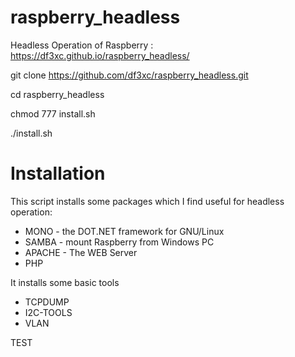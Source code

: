 # raspberry_headless

Headless Operation of Raspberry : https://df3xc.github.io/raspberry_headless/ 

git clone https://github.com/df3xc/raspberry_headless.git

cd raspberry_headless

chmod 777 install.sh

./install.sh

# Installation

This script installs some packages which I find useful for headless operation:

* MONO - the DOT.NET framework for GNU/Linux
* SAMBA - mount Raspberry from Windows PC
* APACHE - The WEB Server
* PHP

It installs some basic tools

* TCPDUMP
* I2C-TOOLS
* VLAN

TEST
